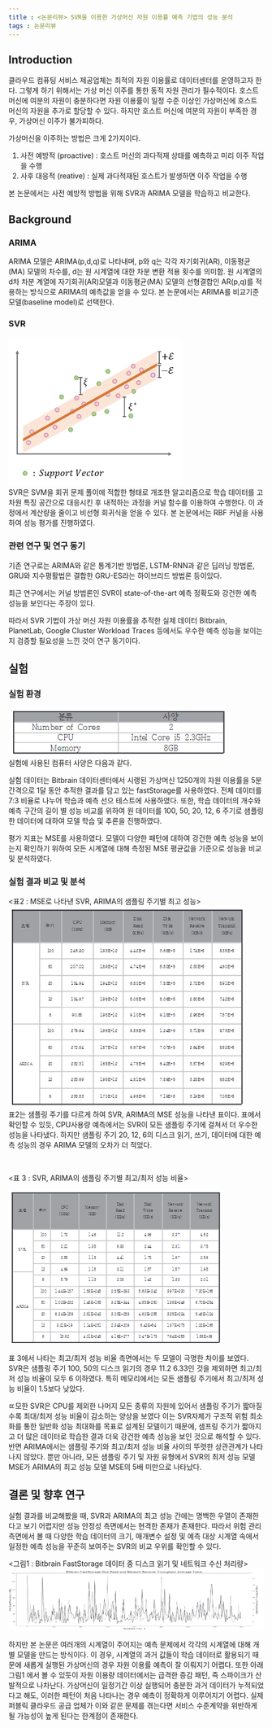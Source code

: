 ```yaml
---
title : <논문리뷰> SVR을 이용한 가상머신 자원 이용률 예측 기법의 성능 분석 
tags : 논문리뷰 
---
```


## Introduction 
클라우드 컴퓨팅 서비스 제공업체는 최적의 자원 이용률로 데이터센터를 운영하고자 한다. 그렇게 하기 위해서는 가상 머신 이주를 통한 동적 자원 관리가 필수적이다. 호스트 머신에 여분의 자원이 충분하다면 자원 이용률이 일정 수준 이상인 가상머신에 호스트 머신의 자원을 추가로 할당할 수 있다. 하지만 호스트 머신에 여분의 자원이 부족한 경우, 가상머신 이주가 불가피하다. 
<br/>

가상머신을 이주하는 방법은 크게 2가지이다.
<br/>

1. 사전 예방적 (proactive) : 호스트 머신의 과다적재 상태를 예측하고 미리 이주 작업을 수행
2. 사후 대응적 (reative) : 실제 과다적재된 호스트가 발생하면 이주 작업을 수행 

본 논문에서는 사전 예방적 방법을 위해 SVR과 ARIMA 모델을 학습하고 비교한다. 

## Background 
### ARIMA
ARIMA 모델은 ARIMA(p,d,q)로 나타내며, p와 q는 각각 자기회귀(AR), 이동평균(MA) 모델의 차수를, d는 원 시계열에 대한 차분 변환 적용 횟수를 의미함. 원 시계열의 d차 차분 계열에 자기회귀(AR)모델과 이동평균(MA) 모델의 선형결합인 AR(p,q)를 적용하는 방식으로 ARIMA의 예측값을 얻을 수 있다. 본 논문에서는 ARIMA를 비교기준 모델(baseline model)로 선택한다. 
### SVR 
![](/assets/img/2022-07-27-11-11-18.png)
<br/> 
SVR은 SVM을 회귀 문제 풀이에 적합한 형태로 개조한 알고리즘으로 학습 데이터를 고차원 특징 공간으로 대응시킨 후 내적하는 과정을 커널 함수를 이용하여 수행한다. 이 과정에서 계산량을 줄이고 비선형 회귀식을 얻을 수 있다. 본 논문에서는 RBF 커널을 사용하여 성능 평가를 진행하였다. 

### 관련 연구 및 연구 동기 
기존 연구로는 ARIMA와 같은 통계기반 방법론, LSTM-RNN과 같은 딥러닝 방법론, GRU와 지수평활법은 결합한 GRU-ES라는 하이브리드 방법론 등이있다. 
<br/> 

최근 연구에서는 커널 방법론인 SVR이 state-of-the-art 예측 정확도와 강건한 예측 성능을 보인다는 주장이 있다. 
<br/> 

따라서 SVR 기법이 가상 머신 자원 이용률을 추적한 실제 데이터 Bitbrain, PlanetLab, Google Cluster Workload Traces 등에서도 우수한 예측 성능을 보이는지 검증할 필요성을 느낀 것이 연구 동기이다. 

## 실험
### 실험 환경 
![](/assets/img/2022-07-27-11-19-28.png)
<br/> 
실험에 사용된 컴퓨터 사양은 다음과 같다. 
<br/>

실험 데이터는 Bitbrain 데이터센터에서 시랭된 가상머신 1250개의 자원 이용률을 5분 간격으로 1달 동안 추적한 결과를 담고 있는 fastStorage를 사용하였다. 전체 데이터를 7:3 비율로 나누어 학습과 예측 선으 테스트에 사용하였다. 또한, 학습 데이터의 개수와 예측 구간의 길이 별 성능 비교를 위하여 원 데이터를 100, 50, 20, 12, 6 주기로 샘플링한 데이터에 대하여 모델 학습 및 추론을 진행하였다. 
<br/> 

평가 지표는 MSE를 사용하였다. 모델이 다양한 패턴에 대하여 강건한 예측 성능을 보이는지 확인하기 위하여 모든 시계열에 대해 측정된 MSE 평균값을 기준으로 성능을 비교 및 분석하였다. 

### 실험 결과 비교 및 분석   
<표2 : MSE로 나타낸 SVR, ARIMA의 샘플링 주기별 최고 성능>
<br/>
![](/assets/img/2022-07-27-11-34-40.png)
<br/> 
표2는 샘플링 주기를 다르게 하여 SVR, ARIMA의 MSE 성능을 나타낸 표이다. 표에서 확인할 수 있듯, CPU사용량 예측에서는 SVR이 모든 샘플링 주기에 걸쳐서 더 우수한 성능을 나타냈다. 하지만 샘플링 주기 20, 12, 6의 디스크 읽기, 쓰기, 데이터에 대한 예측 성능의 경우 ARIMA 모델의 오차가 더 적었다. 
 
<br/>

<표 3 : SVR, ARIMA의 샘플링 주기별 최고/최저 성능 비율>
<br/> 

![](/assets/img/2022-07-27-11-38-20.png) 
<br/> 

표 3에서 나타는 최고/최저 성능 비율 측면에서는 두 모델이 극명한 차이를 보였다. SVR은 샘플링 주기 100, 50의 디스크 읽기의 경우 11.2 6.33인 것을 제외하면 최고/최저 성능 비율이 모두 6 이하였다. 특히 메모리에서는 모든 샘플링 주기에서 최고/최저 성능 비율이 1.5보다 낮았다. 
<br/> 

ㄸ모한 SVR은 CPU를 제외한 나머지 모든 종류의 자원에 있어서 샘플링 주기가 짧아질수록 최대/최저 성능 비율이 감소하는 양상을 보였다 이는 SVR자체가 구조적 위험 최소화를 통한 일반화 성능 최대화를 목표로 설계된 모델이기 때문에, 샘프링 주기가 짧아지고 더 많은 데이터로 학습한 결과 더욱 강건한 예측 성능을 보인 것으로 해석할 수 있다. 반면 ARIMA에서는 샘플링 주기와 최고/최저 성능 비율 사이의 뚜렷한 상관관계가 나타나지 않았다. 뿐만 아니라, 모든 샘플링 주기 및 자원 유형에서 SVR의 최저 성능 모델 MSE가 ARIMA의 최고 성능 모델 MSE의 5배 미만으로 나타났다. 

## 결론 및 향후 연구 
실험 결과를 비교해봤을 때, SVR과 ARIMA의 최고 성능 간에는 명백한 우열이 존재한다고 보기 어렵지만 성능 안정성 측면에서는 현격한 존재가 존재한다. 따라서 위험 관리 측면에서 볼 때 다양한 학습 데이터의 크기, 매개변수 설정 및 예측 대상 시계열 속에서 일정한 예측 성능을 꾸준히 보여주는 SVR의 비교 우위를 확인할 수 있다. 
<br/> 

<그림1 : Bitbrain FastStorage 데이터 중 디스크 읽기 및 네트워크 수신 처리량> 
![](/assets/img/2022-07-27-11-49-33.png)
<br/>

하지만 본 논문은 여러개의 시계열이 주어지는 예측 문제에서 각각의 시계열에 대해 개별 모델을 만드는 방식이다. 이 경우, 시계열의 과거 값들이 학습 데이터로 활용되기 때문에 새롭게 실행된 가상머신의 경우 자원 이용률 예측이 잘 이뤄지기 어렵다. 또한 아래 그림1 에서 볼 수 있듯이 자원 이용량 데이터에서는 급격한 증감 패턴, 즉 스파이크가 산발적으로 나차난다. 가상머신이 일정기간 이상 실행되어 충분한 과거 데이터가 누적되었다고 해도, 이러한 패턴이 처음 나타나는 경우 예측이 정확하게 이루어지기 어렵다. 실제 퍼블릭 클라우드 공급 업체가 이와 같은 문제를 겪는다면 서비스 수준계약을 위반하게 될 가능성이 높게 된다는 한계점이 존재한다.  
